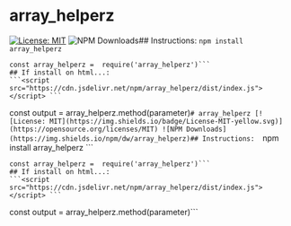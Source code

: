 # array_helperz
[![License: MIT](https://img.shields.io/badge/License-MIT-yellow.svg)](https://opensource.org/licenses/MIT)
![NPM Downloads](https://img.shields.io/npm/dw/array_helperz)## Instructions: 
```npm install array_helperz ``` 
 ``` 
const array_helperz =  require('array_helperz')```
## If install on html...: 
```<script src="https://cdn.jsdelivr.net/npm/array_helperz/dist/index.js"></script> ``` 
 ``` 
const output =  array_helperz.method(parameter)```# array_helperz
[![License: MIT](https://img.shields.io/badge/License-MIT-yellow.svg)](https://opensource.org/licenses/MIT)
![NPM Downloads](https://img.shields.io/npm/dw/array_helperz)## Instructions: 
```npm install array_helperz ``` 
 ``` 
const array_helperz =  require('array_helperz')```
## If install on html...: 
```<script src="https://cdn.jsdelivr.net/npm/array_helperz/dist/index.js"></script> ``` 
 ``` 
const output =  array_helperz.method(parameter)```